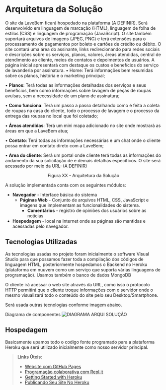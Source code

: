 # Arquitetura da Solução

O site da LaveBem ficará hospedado na plataforma (A DEFINIR). Será desenvolvido em linguagem de marcação (HTML), linguagem de folha de estilos (CSS) e linguagem de programação (JavaScript). O site também suportará arquivos de imagens (JPEG, PNG) e terá extensões para o processamento de pagamentos por boleto e cartões de crédito ou débito.
O site contará uma área do assinante, links redirecionando para redes sociais e descrições sobre os serviços, planos, valores, áreas atendidas, central de atendimento ao cliente, meios de contatos e depoimentos de usuários.
A página inicial apresentará com destaque os custos e benefícios do serviço de lavanderia por assinatura.
•	Home: Terá informações bem resumidas sobre os planos, história e o marketing principal;

• **Planos**: Terá todas as informações detalhadas dos serviços e seus benefícios, bem como informações sobre lavagem de peças de roupas avulsas, sem a necessidade de um plano de assinatura;

•	**Como funciona**: Terá um passo a passo detalhando como é feita a coleta de roupas na casa do cliente, todo o processo de lavagem e o processo da entrega das roupas no local que foi coletado;

•	**Áreas atendidas**: Terá um mini mapa adicionado no site onde mostrará as áreas em que a LaveBem atua;

•	**Contato**: Terá todas as informações necessárias e um chat onde o cliente possa entrar em contato direto com a LaveBem;

•	**Area do cliente**: Será um portal onde cliente terá todas as informações do andamento da sua solicitação de e demais detalhas específicos.
O site será acessado por meio da URL: (A DEFINIR) 


<center>Figura XX - Arquitetura da Solução</center>

A solução implementada conta com os seguintes módulos:
- **Navegador** - Interface básica do sistema  
  - **Páginas Web** - Conjunto de arquivos HTML, CSS, JavaScript e imagens que implementam as funcionalidades do sistema.
     - **Comentários** - registro de opiniões dos usuários sobre as notícias
 - **Hospedagem** - local na Internet onde as páginas são mantidas e acessadas pelo navegador. 
  
## Tecnologias Utilizadas

As tecnologias usadas no projeto foram inicialmente o software Visual Studio para que possamos fazer toda a compilação dos códigos de linguagem HTML, posteriormente hospedamos o Backend no Heroku (plataforma em nuuvem como um serviço que suporta várias linguagens de programação). Usamos também o banco de dados MongoDB

O cliente irá acessar o web site através da URL, como isso o protocolo HTTP permitirá que o cliente troque informações com o servidor onde o mesmo visualizará todo o conteúdo do site pelo seu Desktop/Smartphone.

Será usada outras tecnologias conforme imagem abaixo.

Diagrama de componentes
![DIAGRAMA ARQUI SOLUÇÃO](https://user-images.githubusercontent.com/81433012/118706422-b82dad00-b7ef-11eb-80c7-d7426a445308.png)

## Hospedagem

Basicamente upamos todo o codigo fonte programado para a plataforma Heroku que será utilizado inicialmente como nosso servidor principal.


> **Links Úteis**:
>
> - [Website com GitHub Pages](https://pages.github.com/)
> - [Programação colaborativa com Repl.it](https://repl.it/)
> - [Getting Started with Heroku](https://devcenter.heroku.com/start)
> - [Publicando Seu Site No Heroku](http://pythonclub.com.br/publicando-seu-hello-world-no-heroku.html)
